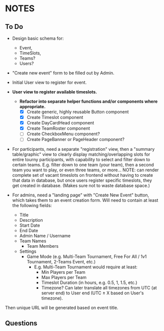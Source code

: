 # NOTES

## To Do

- Design basic schema for:

  - Event,
  - TimeSlots,
  - Teams?
  - Users?

- "Create new event" form to be filled out by Admin.

- Initial User view to register for event.

- **User view to register available timeslots.**

  - **Refactor into separate helper functions and/or components where appropriate.**
    - [x] Create generic, highly reusable Button component
    - [x] Create Timeslot component
    - [x] Create DayCardHead component
    - [x] Create TeamRoster component
    - [ ] Create CheckboxMenu component?
    - [ ] Create PageBanner or PageHeader component?

- For participants, need a separate "registration" view, then a "summary table/graphic" view to clearly display matching/overlapping slots for entire tourny participants, with capability to select and filter down to certain teams. E.g. filter down to one team (your team), then a second team you want to play, or even three teams, or more...
  NOTE: can render complete set of vacant timeslots on frontend without having to create that data in database, but once users register specific timeslots, they get created in database. (Makes sure not to waste database space.)

- For admins, need a "landing page" with "Create New Event" button, which takes them to an event creation form. Will need to contain at least the following fields:

  - Title
  - Description
  - Start Date
  - End Date
  - Admin Name / Username
  - Team Names
    - Team Members
  - Settings
    - Game Mode (e.g. Multi-Team Tournament, Free For All / 1v1 Tournament, 2-Teams Event, etc.)
      - E.g. Multi-Team Tournament would require at least:
        - Min Players per Team
        - Max Players per Team
        - Timeslot Duration (in hours, e.g. 0.5, 1, 1.5, etc.)
        - Timezone? Can later translate all timezones from UTC (at server end) to User end (UTC ± X based on User's timezone).

Then unique URL will be generated based on event title.

## Questions
